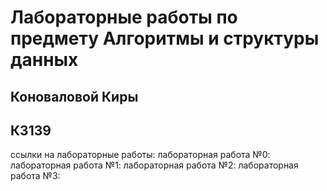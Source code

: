 Лабораторные работы по предмету Алгоритмы и структуры данных
=============
Коноваловой Киры 
-----
К3139
----

ссылки на лабораторные работы:
лабораторная работа №0:
лабораторная работа №1:
лабораторная работа №2:
лабораторная работа №3:
